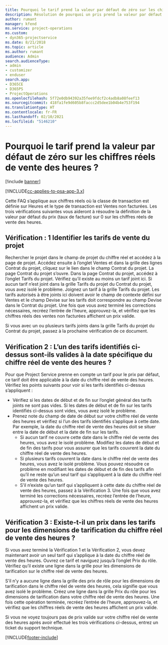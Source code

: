 ```yaml
---
title: Pourquoi le tarif prend la valeur par défaut de zéro sur les chiffres réels de vente des heures ?
description: Résolution de pourquoi un pris prend la valeur par défaut de 0 sur les chiffres réels des ventes des heures.
author: rumant
manager: kfend
ms.service: project-operations
ms.custom:
- dyn365-projectservice
ms.date: 8/21/2018
ms.topic: article
ms.author: rumant
audience: Admin
search.audienceType:
- admin
- customizer
- enduser
search.app:
- D365CE
- D365PS
- ProjectOperations
ms.openlocfilehash: 5f72e0db94392a35fee9fdcf2c4adb8a08feef13
ms.sourcegitcommit: 418fa1fe9d605b8faccc2d5dee1b04b4e753f194
ms.translationtype: HT
ms.contentlocale: fr-FR
ms.lasthandoff: 02/10/2021
ms.locfileid: "5146210"
---
```

# <a name="why-is-price-defaulting-to-zero-on-time-sales-actuals"></a>Pourquoi le tarif prend la valeur par défaut de zéro sur les chiffres réels de vente des heures ?

[!include [banner](../includes/psa-now-project-operations.md)]

[!INCLUDE[cc-applies-to-psa-app-3.x](../includes/cc-applies-to-psa-app-3x.md)]

Cette FAQ s’applique aux chiffres réels où la classe de transaction est définie sur Heures et le type de transaction est Ventes non facturées. Les trois vérifications suivantes vous aideront à résoudre la définition de la valeur par défaut du prix (taux de facture) sur 0 sur les chiffres réels de vente des heures.

## <a name="check-1-identify-the-sales-price-list-for-the-project"></a>Vérification : 1 Identifier les tarifs de vente du projet

Rechercher le projet dans le champ de projet du chiffre réel et accédez à la page de projet. Accédez ensuite à l’onglet Ventes et dans la grille des lignes Contrat du projet, cliquez sur le lien dans le champ Contrat du projet. La page Contrat du projet s’ouvre. Dans la page Contrat du projet, accédez à l’onglet Tarifs du projet. Vérifiez qu’il existe au moins un tarif joint ici. Si aucun tarif n’est joint dans la grille Tarifs du projet du Contrat du projet, vous avez isolé le problème. Joignez un tarif à la grille Tarifs du projet. Les tarifs autorisés à être joints ici doivent avoir le champ de contexte défini sur Ventes et le champ Devise sur les tarifs doit correspondre au champ Devise dans le Contrat du projet. Une fois que vous avez terminé les corrections nécessaires, recréez l’entrée de l’heure, approuvez-la, et vérifiez que les chiffres réels des ventes non facturées affichent un prix valide. 

Si vous avec un ou plusieurs tarifs joints dans la grille Tarifs du projet du Contrat du projet, passez à la prochaine vérification de ce document.

## <a name="check-2-are-any-of-the-price-lists-identified-above-valid-for-the-specific-date-of-the-time-sales-actual"></a>Vérification 2 : L’un des tarifs identifiés ci-dessus sont-ils valides à la date spécifique du chiffre réel de vente des heures ?

Pour que Project Service prenne en compte un tarif pour le prix par défaut, ce tarif doit être applicable à la date du chiffre réel de vente des heures. Vérifiez les points suivants pour voir si les tarifs identifiés ci-dessus s’appliquent :
- Vérifiez si les dates de début et de fin sur l’onglet général des tarifs joints ne sont pas vides. Si les dates de début et de fin sur les tarifs identifiés ci-dessus sont vides, vous avez isolé le problème. 
- Prenez note du champ de date de début sur votre chiffre réel de vente des heures et vérifiez si l’un des tarifs identifiés s’applique à cette date. Par exemple, la date du chiffre réel de vente des heures doit se situer entre la date de début et la date de fin sur les tarifs. 
    - Si aucun tarif ne couvre cette date dans le chiffre réel de vente des heures, vous avez le isolé problème. Modifiez les dates de début et de fin des tarifs pour vous assurer que les tarifs couvrent la date du chiffre réel de vente des heures. 
    - Si plusieurs tarifs couvrent la date dans le chiffre réel de vente des heures, vous avez le isolé problème. Vous pouvez résoudre ce problème en modifiant les dates de début et de fin des tarifs afin qu’il ne reste qu’un seul tarif qui s’appliquent à la date du chiffre réel de vente des heures. 
    - S’il n’existe qu’un tarif qui s’appliquent à cette date du chiffre réel de vente des heures, passez à la Vérification 3.
Une fois que vous avez terminé les corrections nécessaires, recréez l’entrée de l’heure, approuvez-la, et vérifiez que les chiffres réels de vente des heures affichent un prix valide.

## <a name="check-3-is-there-a-price-in-the-price-list-for-the-pricing-dimensions-on-the-time-sales-actual"></a>Vérification 3 : Existe-t-il un prix dans les tarifs pour les dimensions de tarification du chiffre réel de vente des heures ?

Si vous avez terminé la Vérification 1 et la Vérification 2, vous devez maintenant avoir un seul tarif qui s’applique à la date du chiffre réel de vente des heures. Ouvrez ce tarif et naviguez jusqu’à l’onglet Prix du rôle. Vérifiez qu’il existe une ligne dans la grille pour les dimensions de tarification sur le chiffre réel de vente des heures.

S’il n’y a aucune ligne dans la grille des prix de rôle pour les dimensions de tarification dans le chiffre réel de vente des heures, cela signifie que vous avez isolé le problème. Créez une ligne dans la grille Prix du rôle pour les dimensions de tarification dans votre chiffre réel de vente des heures. Une fois cette opération terminée, recréez l’entrée de l’heure, approuvez-la, et vérifiez que les chiffres réels de vente des heures affichent un prix valide.

Si vous ne voyez toujours pas de prix valide sur votre chiffre réel de vente des heures après avoir effectué les trois vérifications ci-dessus, entrez un ticket du support technique. 



[!INCLUDE[footer-include](../includes/footer-banner.md)]